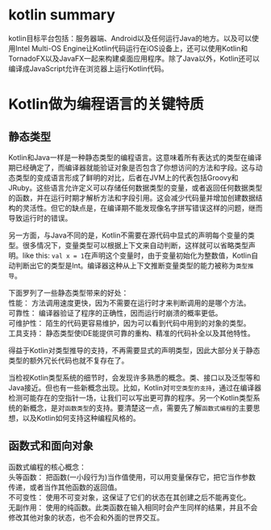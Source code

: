 # kotlin summary
kotlin目标平台包括：服务器端、Android以及任何运行Java的地方。以及可以使用Intel Multi-OS Engine让Kotlin代码运行在iOS设备上，还可以使用Kotlin和TornadoFX以及JavaFX一起来构建桌面应用程序。除了Java以外，Kotlin还可以编译成JavaScript允许在浏览器上运行Kotlin代码。  

# Kotlin做为编程语言的关键特质

## 静态类型

Kotlin和Java一样是一种静态类型的编程语言。这意味着所有表达式的类型在编译期已经确定了，而编译器就能验证对象是否包含了你想访问的方法和字段。这与动态类型的变成语言形成了鲜明的对比，后者在JVM上的代表包括Groovy和JRuby。这些语言允许定义可以存储任何数据类型的变量，或者返回任何数据类型的函数，并在运行时期才解析方法和字段引用。这会减少代码量并增加创建数据结构的灵活性。但它的缺点是，在编译期不能发现像名字拼写错误这样的问题，继而导致运行时的错误。  
  
另一方面，与Java不同的是，Kotlin不需要在源代码中显式的声明每个变量的类型。很多情况下，变量类型可以根据上下文来自动判断，这样就可以省略类型声明。like this: ```val x = 1```在声明这个变量时，由于变量初始化为整数值，Kotlin自动判断出它的类型是Int。编译器这种从上下文推断变量类型的能力被称为`类型推导`。
  
下面罗列了一些静态类型带来的好处：</br>
性能： 方法调用速度更快，因为不需要在运行时才来判断调用的是哪个方法。</br>
可靠性： 编译器验证了程序的正确性，因而运行时崩溃的概率更低。</br>
可维护性： 陌生的代码更容易维护，因为可以看到代码中用到的对象的类型。</br>
工具支持： 静态类型使IDE能提供可靠的重构、精准的代码补全以及其他特性。</br>
  
得益于Kotlin对类型推导的支持，不再需要显式的声明类型，因此大部分关于静态类型的额外冗长代码也就不复存在了。 

当检视Kotlin类型系统的细节时，会发现许多熟悉的概念。类、接口以及泛型等和Java接近。但也有一些新概念出现。比如，Kotlin对`可空类型的支持`，通过在编译器检测可能存在的空指针一场，让我们可以写出更可靠的程序。另一个Kotlin类型系统的新概念，是对`函数类型`的支持。要清楚这一点，需要先了解`函数式编程`的主要思想，以及Kotlin如何支持这种编程风格的。  

## 函数式和面向对象

函数式编程的核心概念：</br>
头等函数： 把函数(一小段行为)当作值使用，可以用变量保存它，把它当作参数传递，或者当作其他函数的返回值。</br>
不可变性： 使用不可变对象，这保证了它们的状态在其创建之后不能再变化。</br>
无副作用： 使用的纯函数。此类函数在输入相同时会产生同样的结果，并且不会修改其他对象的状态，也不会和外面的世界交互。</br>
  